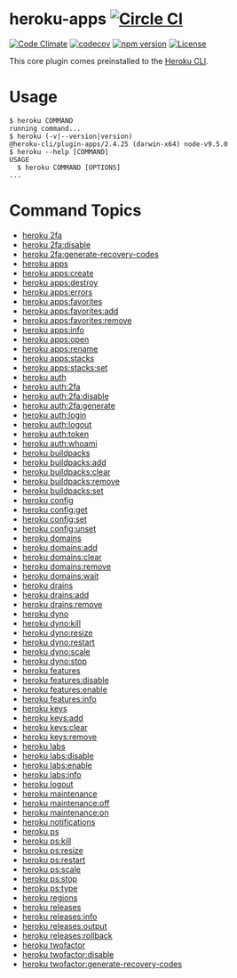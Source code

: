 heroku-apps [![Circle CI](https://circleci.com/gh/heroku/heroku-apps.svg?style=svg)](https://circleci.com/gh/heroku/heroku-apps)
===========

[![Code Climate](https://codeclimate.com/github/heroku/heroku-apps/badges/gpa.svg)](https://codeclimate.com/github/heroku/heroku-apps)
[![codecov](https://codecov.io/gh/heroku/heroku-apps/branch/master/graph/badge.svg)](https://codecov.io/gh/heroku/heroku-apps)
[![npm version](https://badge.fury.io/js/heroku-apps.svg)](https://badge.fury.io/js/heroku-apps)
[![License](https://img.shields.io/github/license/heroku/heroku-apps.svg)](https://github.com/heroku/heroku-apps/blob/master/LICENSE)

This core plugin comes preinstalled to the [Heroku CLI](https://cli.heroku.com).

<!-- usage -->
# Usage

```sh-session
$ heroku COMMAND
running command...
$ heroku (-v|--version|version)
@heroku-cli/plugin-apps/2.4.25 (darwin-x64) node-v9.5.0
$ heroku --help [COMMAND]
USAGE
  $ heroku COMMAND [OPTIONS]
...
```
<!-- usagestop -->
<!-- commands -->
# Command Topics

* [heroku 2fa](docs/2fa.md)
* [heroku 2fa:disable](docs/2fa/disable.md)
* [heroku 2fa:generate-recovery-codes](docs/2fa/generate-recovery-codes.md)
* [heroku apps](docs/apps.md)
* [heroku apps:create](docs/apps/create.md)
* [heroku apps:destroy](docs/apps/destroy.md)
* [heroku apps:errors](docs/apps/errors.md)
* [heroku apps:favorites](docs/apps/favorites.md)
* [heroku apps:favorites:add](docs/apps/favorites/add.md)
* [heroku apps:favorites:remove](docs/apps/favorites/remove.md)
* [heroku apps:info](docs/apps/info.md)
* [heroku apps:open](docs/apps/open.md)
* [heroku apps:rename](docs/apps/rename.md)
* [heroku apps:stacks](docs/apps/stacks.md)
* [heroku apps:stacks:set](docs/apps/stacks/set.md)
* [heroku auth](docs/auth.md)
* [heroku auth:2fa](docs/auth/2fa.md)
* [heroku auth:2fa:disable](docs/auth/2fa/disable.md)
* [heroku auth:2fa:generate](docs/auth/2fa/generate.md)
* [heroku auth:login](docs/auth/login.md)
* [heroku auth:logout](docs/auth/logout.md)
* [heroku auth:token](docs/auth/token.md)
* [heroku auth:whoami](docs/auth/whoami.md)
* [heroku buildpacks](docs/buildpacks.md)
* [heroku buildpacks:add](docs/buildpacks/add.md)
* [heroku buildpacks:clear](docs/buildpacks/clear.md)
* [heroku buildpacks:remove](docs/buildpacks/remove.md)
* [heroku buildpacks:set](docs/buildpacks/set.md)
* [heroku config](docs/config.md)
* [heroku config:get](docs/config/get.md)
* [heroku config:set](docs/config/set.md)
* [heroku config:unset](docs/config/unset.md)
* [heroku domains](docs/domains.md)
* [heroku domains:add](docs/domains/add.md)
* [heroku domains:clear](docs/domains/clear.md)
* [heroku domains:remove](docs/domains/remove.md)
* [heroku domains:wait](docs/domains/wait.md)
* [heroku drains](docs/drains.md)
* [heroku drains:add](docs/drains/add.md)
* [heroku drains:remove](docs/drains/remove.md)
* [heroku dyno](docs/dyno.md)
* [heroku dyno:kill](docs/dyno/kill.md)
* [heroku dyno:resize](docs/dyno/resize.md)
* [heroku dyno:restart](docs/dyno/restart.md)
* [heroku dyno:scale](docs/dyno/scale.md)
* [heroku dyno:stop](docs/dyno/stop.md)
* [heroku features](docs/features.md)
* [heroku features:disable](docs/features/disable.md)
* [heroku features:enable](docs/features/enable.md)
* [heroku features:info](docs/features/info.md)
* [heroku keys](docs/keys.md)
* [heroku keys:add](docs/keys/add.md)
* [heroku keys:clear](docs/keys/clear.md)
* [heroku keys:remove](docs/keys/remove.md)
* [heroku labs](docs/labs.md)
* [heroku labs:disable](docs/labs/disable.md)
* [heroku labs:enable](docs/labs/enable.md)
* [heroku labs:info](docs/labs/info.md)
* [heroku logout](docs/logout.md)
* [heroku maintenance](docs/maintenance.md)
* [heroku maintenance:off](docs/maintenance/off.md)
* [heroku maintenance:on](docs/maintenance/on.md)
* [heroku notifications](docs/notifications.md)
* [heroku ps](docs/ps.md)
* [heroku ps:kill](docs/ps/kill.md)
* [heroku ps:resize](docs/ps/resize.md)
* [heroku ps:restart](docs/ps/restart.md)
* [heroku ps:scale](docs/ps/scale.md)
* [heroku ps:stop](docs/ps/stop.md)
* [heroku ps:type](docs/ps/type.md)
* [heroku regions](docs/regions.md)
* [heroku releases](docs/releases.md)
* [heroku releases:info](docs/releases/info.md)
* [heroku releases:output](docs/releases/output.md)
* [heroku releases:rollback](docs/releases/rollback.md)
* [heroku twofactor](docs/twofactor.md)
* [heroku twofactor:disable](docs/twofactor/disable.md)
* [heroku twofactor:generate-recovery-codes](docs/twofactor/generate-recovery-codes.md)

<!-- commandsstop -->
